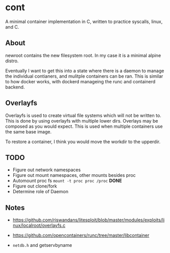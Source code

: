 # cont
A minimal container implementation in C, written to practice syscalls, linux, and C. 


## About
newroot contains the new filesystem root. In my case it is a minimal alpine distro.

Eventually I want to get this into a state where there is a daemon to manage the individual contianers, and mulitple containers can be ran. This is similar to how docker works, with dockerd manageing the runc and containerd backend. 

## Overlayfs
Overlayfs is used to create virtual file systems which will not be written to. This is done by using overlayfs with multiple lower dirs. Overlays may be composed as you would expect. This is used when multiple containers use the same base image.

To restore a container, I think you would move the workdir to the upperdir.

## TODO
- Figure out network namespaces
- Figure out mount namespaces, other mounts besides proc
- Automount proc fs `mount -t proc proc /proc` **DONE**
- Figure out clone/fork
- Determine role of Daemon

## Notes
- https://github.com/riswandans/litesploit/blob/master/modules/exploits/linux/localroot/overlayfs.c

- https://github.com/opencontainers/runc/tree/master/libcontainer

- `netdb.h` and getservbyname
